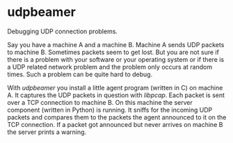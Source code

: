 # udpbeamer #

Debugging UDP connection problems.

Say you have a machine A and a machine B. Machine A sends UDP packets to machine
B. Sometimes packets seem to get lost. But you are not sure if there is a
problem with your software or your operating system or if there is a UDP related
network problem and the problem only occurs at random times. Such a problem can
be quite hard to debug.

With *udpbeamer* you install a little agent program (written in C) on machine
A. It captures the UDP packets in question with *libpcap*. Each packet is sent
over a TCP connection to machine B. On this machine the server component
(written in Python) is running. It sniffs for the incoming UDP packets and
compares them to the packets the agent announced to it on the TCP connection. If
a packet got announced but never arrives on machine B the server prints a warning.
